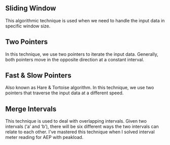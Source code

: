 <h2>Sliding Window</h2>
This algorithmic technique is used when we need to handle the input data in specific window size.
<h2>Two Pointers</h2>
In this technique, we use two pointers to iterate the input data. Generally, both pointers move in the opposite direction at a constant interval.
<h2>Fast & Slow Pointers</h2>
Also known as Hare & Tortoise algorithm. In this technique, we use two pointers that traverse the input data at a different speed.
<h2>Merge Intervals</h2>
This technique is used to deal with overlapping intervals. Given two intervals (‘a’ and ‘b’), there will be six different ways the two intervals can relate to each other. I've mastered this technique when I solved interval 
meter reading for AEP with peakload.
